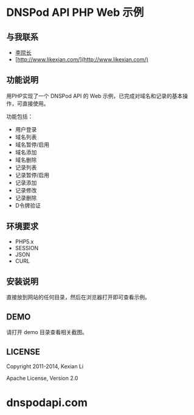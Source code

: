 # DNSPod API PHP Web 示例

## 与我联系
- [李院长](http://github.com/likexian)
- [http://www.likexian.com/](http://www.likexian.com/)

## 功能说明
用PHP实现了一个 DNSPod API 的 Web 示例，已完成对域名和记录的基本操作，可直接使用。

功能包括：
- 用户登录
- 域名列表
- 域名暂停/启用
- 域名添加
- 域名删除
- 记录列表
- 记录暂停/启用
- 记录添加
- 记录修改
- 记录删除
- D令牌验证

## 环境要求
- PHP5.x
- SESSION
- JSON
- CURL

## 安装说明
直接放到网站的任何目录，然后在浏览器打开即可查看示例。

## DEMO
请打开 demo 目录查看相关截图。

## LICENSE
Copyright 2011-2014, Kexian Li

Apache License, Version 2.0
# dnspodapi.com
